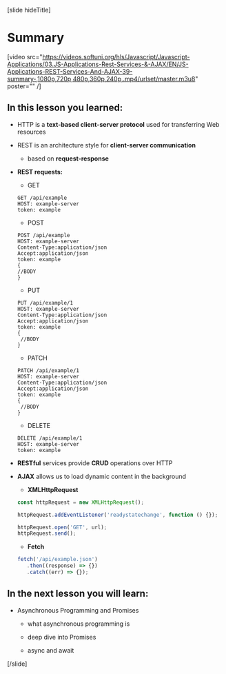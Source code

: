 [slide hideTitle]
# Summary

[video src="https://videos.softuni.org/hls/Javascript/Javascript-Applications/03.JS-Applications-Rest-Services-&-AJAX/EN/JS-Applications-REST-Services-And-AJAX-39-summary-,1080p,720p,480p,360p,240p,.mp4/urlset/master.m3u8" poster="" /]

## In this lesson you learned:

-  HTTP is a **text-based client-server protocol** used for transferring Web resources

-  REST is an architecture style for **client-server communication**

   -  based on **request-response**

-  **REST requests:**

   -  GET

   ```
   GET /api/example
   HOST: example-server
   token: example
   ```

   -  POST

   ```
   POST /api/example
   HOST: example-server
   Content-Type:application/json
   Accept:application/json
   token: example
   {
   //BODY
   }
   ```

   -  PUT

   ```
   PUT /api/example/1
   HOST: example-server
   Content-Type:application/json
   Accept:application/json
   token: example
   {
    //BODY
   }
   ```

   -  PATCH

   ```
   PATCH /api/example/1
   HOST: example-server
   Content-Type:application/json
   Accept:application/json
   token: example
   {
    //BODY
   }
   ```

   -  DELETE

   ```
   DELETE /api/example/1
   HOST: example-server
   token: example
   ```

-  **RESTful** services provide **CRUD** operations over HTTP

-  **AJAX** allows us to load dynamic content in the background

   -  **XMLHttpRequest**

   ```js
   const httpRequest = new XMLHttpRequest();

   httpRequest.addEventListener('readystatechange', function () {});

   httpRequest.open('GET', url);
   httpRequest.send();
   ```

   -  **Fetch**

   ```js
   fetch('/api/example.json')
      .then((response) => {})
      .catch((err) => {});
   ```

## In the next lesson you will learn:

-  Asynchronous Programming and Promises

   -  what asynchronous programming is

   -  deep dive into Promises

   -  async and await

[/slide]
